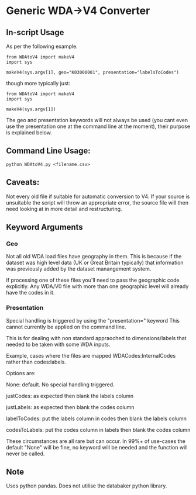 
# Generic WDA->V4 Converter

## In-script Usage

As per the following example.

```
from WDAtoV4 import makeV4
import sys

makeV4(sys.argv[1], geo="K03000001", presentation="labelsToCodes")
```

though more typically just:

```
from WDAtoV4 import makeV4
import sys

makeV4(sys.argv[1])
```


The geo and presentation keywords will not always be used (you cant even use the presentation one at the command line at the moment), their purpose is explained below.


## Command Line Usage:


```python WDAtoV4.py <filename.csv>```



## Caveats:

Not every old file if suitable for automatic conversion to V4. If your source is unsuitable the script will throw an appropriate error, the source file will then need looking at in more detail and restructuring.



## Keyword Arguments


### Geo 
Not all old WDA load files have geography in them. This is because if the dataset was high level data (UK or Great Britain typically) that information was previously added by the dataset manangement system.

If processing one of these files you'll need to pass the geographic code explicitly. Any WDA/V0 file with more than one geographic level will already have the codes in it.



### Presentation

Special handling is triggered by using the "presentation=" keyword
This cannot currently be applied on the command line.
    
This is for dealing with non standard appraoched to dimensions/labels that needed to be taken with some WDA inputs. 
    
Example, cases where the files are mapped WDACodes:InternalCodes rather than codes:labels.

Options are:
    
None:              default. No special handling triggered.

justCodes:         as expected then blank the labels column

justLabels:        as expected then blank the codes column

labelToCodes:      put the labels column in codes then blank the labels column

codesToLabels:     put the codes column in labels then blank the codes column

    
These circumstances are all rare but can occur. In 99%+ of use-cases the default "None" will be fine, no keyword will be needed
and the function will never be called.

## Note

Uses python pandas. Does not utilise the databaker python library.
